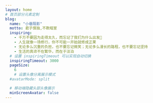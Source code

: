 ```yaml
---
layout: home
# 首页部分元素定制
blog:
  name: "小巷陌影"
  motto: 君子慎独,不欺暗室
  inspiring:
    - 千万不要因为走得太久，而忘记了我们为什么出发🎨
    - 人生就像一场修行，你不可能一开始就修成正果
    - 无论多么沉重的负担，也不要忘记微笑；无论多么漫长的路程，也不要忘记坚持
    - 生活的真谛不在繁华，而在于淡泊
  # 设置 inspiringTimeout 可以实现自动切换
  inspiringTimeout: 3000
  pageSize:
    6
    # 设置头像分离展示模式
  #avatarMode: split

  # 移动端隐藏头部头像展示
  minScreenAvatar: false
---
```

